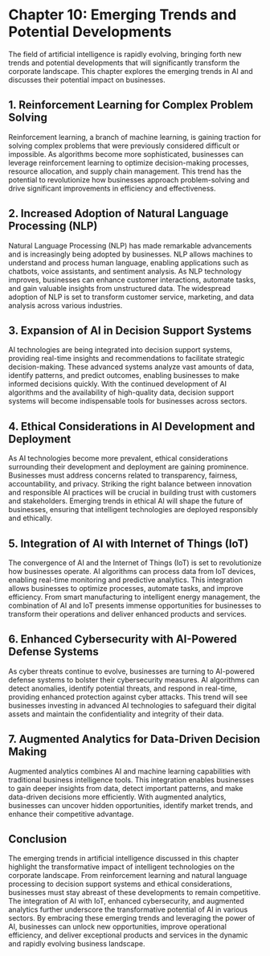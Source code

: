 Chapter 10: Emerging Trends and Potential Developments
======================================================

The field of artificial intelligence is rapidly evolving, bringing forth new trends and potential developments that will significantly transform the corporate landscape. This chapter explores the emerging trends in AI and discusses their potential impact on businesses.

**1. Reinforcement Learning for Complex Problem Solving**
---------------------------------------------------------

Reinforcement learning, a branch of machine learning, is gaining traction for solving complex problems that were previously considered difficult or impossible. As algorithms become more sophisticated, businesses can leverage reinforcement learning to optimize decision-making processes, resource allocation, and supply chain management. This trend has the potential to revolutionize how businesses approach problem-solving and drive significant improvements in efficiency and effectiveness.

**2. Increased Adoption of Natural Language Processing (NLP)**
--------------------------------------------------------------

Natural Language Processing (NLP) has made remarkable advancements and is increasingly being adopted by businesses. NLP allows machines to understand and process human language, enabling applications such as chatbots, voice assistants, and sentiment analysis. As NLP technology improves, businesses can enhance customer interactions, automate tasks, and gain valuable insights from unstructured data. The widespread adoption of NLP is set to transform customer service, marketing, and data analysis across various industries.

**3. Expansion of AI in Decision Support Systems**
--------------------------------------------------

AI technologies are being integrated into decision support systems, providing real-time insights and recommendations to facilitate strategic decision-making. These advanced systems analyze vast amounts of data, identify patterns, and predict outcomes, enabling businesses to make informed decisions quickly. With the continued development of AI algorithms and the availability of high-quality data, decision support systems will become indispensable tools for businesses across sectors.

**4. Ethical Considerations in AI Development and Deployment**
--------------------------------------------------------------

As AI technologies become more prevalent, ethical considerations surrounding their development and deployment are gaining prominence. Businesses must address concerns related to transparency, fairness, accountability, and privacy. Striking the right balance between innovation and responsible AI practices will be crucial in building trust with customers and stakeholders. Emerging trends in ethical AI will shape the future of businesses, ensuring that intelligent technologies are deployed responsibly and ethically.

**5. Integration of AI with Internet of Things (IoT)**
------------------------------------------------------

The convergence of AI and the Internet of Things (IoT) is set to revolutionize how businesses operate. AI algorithms can process data from IoT devices, enabling real-time monitoring and predictive analytics. This integration allows businesses to optimize processes, automate tasks, and improve efficiency. From smart manufacturing to intelligent energy management, the combination of AI and IoT presents immense opportunities for businesses to transform their operations and deliver enhanced products and services.

**6. Enhanced Cybersecurity with AI-Powered Defense Systems**
-------------------------------------------------------------

As cyber threats continue to evolve, businesses are turning to AI-powered defense systems to bolster their cybersecurity measures. AI algorithms can detect anomalies, identify potential threats, and respond in real-time, providing enhanced protection against cyber attacks. This trend will see businesses investing in advanced AI technologies to safeguard their digital assets and maintain the confidentiality and integrity of their data.

**7. Augmented Analytics for Data-Driven Decision Making**
----------------------------------------------------------

Augmented analytics combines AI and machine learning capabilities with traditional business intelligence tools. This integration enables businesses to gain deeper insights from data, detect important patterns, and make data-driven decisions more efficiently. With augmented analytics, businesses can uncover hidden opportunities, identify market trends, and enhance their competitive advantage.

**Conclusion**
--------------

The emerging trends in artificial intelligence discussed in this chapter highlight the transformative impact of intelligent technologies on the corporate landscape. From reinforcement learning and natural language processing to decision support systems and ethical considerations, businesses must stay abreast of these developments to remain competitive. The integration of AI with IoT, enhanced cybersecurity, and augmented analytics further underscore the transformative potential of AI in various sectors. By embracing these emerging trends and leveraging the power of AI, businesses can unlock new opportunities, improve operational efficiency, and deliver exceptional products and services in the dynamic and rapidly evolving business landscape.
